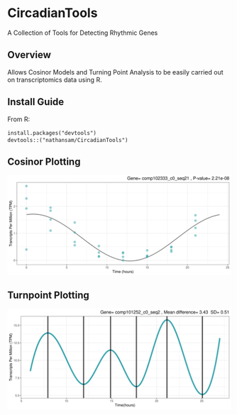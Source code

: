# CircadianTools
A Collection of Tools for Detecting Rhythmic Genes
## Overview
Allows Cosinor Models and Turning Point Analysis to be easily carried out on transcriptomics data using R. 
## Install Guide
From R:
```{r}
install.packages("devtools")
devtools::("nathansam/CircadianTools")
```
## Cosinor Plotting
![](cosinorex.png)

## Turnpoint Plotting
![](turnpointex.png)

